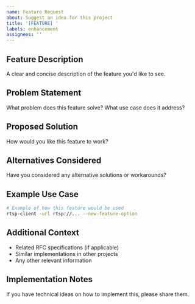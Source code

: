 ```yaml
---
name: Feature Request
about: Suggest an idea for this project
title: '[FEATURE] '
labels: enhancement
assignees: ''
---
```


## Feature Description
A clear and concise description of the feature you'd like to see.

## Problem Statement
What problem does this feature solve? What use case does it address?

## Proposed Solution
How would you like this feature to work?

## Alternatives Considered
Have you considered any alternative solutions or workarounds?

## Example Use Case
```bash
# Example of how this feature would be used
rtsp-client -url rtsp://... --new-feature-option
```

## Additional Context
- Related RFC specifications (if applicable)
- Similar implementations in other projects
- Any other relevant information

## Implementation Notes
If you have technical ideas on how to implement this, please share them.

